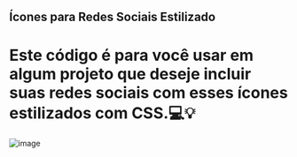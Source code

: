 ## Ícones para Redes Sociais Estilizado 

# Este código é para você usar em algum projeto que deseje incluir suas redes sociais com esses ícones estilizados com CSS.💻💡

![image](https://user-images.githubusercontent.com/122760805/216688157-81adb394-d9f9-476b-80ba-74faaf49c8c7.png)

